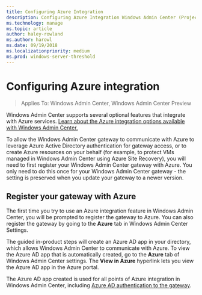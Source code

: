 ```yaml
---
title: Configuring Azure Integration
description: Configuring Azure Integration Windows Admin Center (Project Honolulu). Connecting your Windows Admin Center gateway to Azure.
ms.technology: manage
ms.topic: article
author: haley-rowland
ms.author: harowl
ms.date: 09/19/2018
ms.localizationpriority: medium
ms.prod: windows-server-threshold
---
```


# Configuring Azure integration

>Applies To: Windows Admin Center, Windows Admin Center Preview

Windows Admin Center supports several optional features that integrate with Azure services. [Learn about the Azure integration options available with Windows Admin Center.](../plan/azure-integration-options.md)

To allow the Windows Admin Center gateway to communicate with Azure to leverage Azure Active Directory authentication for gateway access, or to create Azure resources on your behalf (for example, to protect VMs managed in Windows Admin Center using Azure Site Recovery), you will need to first register your Windows Admin Center gateway with Azure. You only need to do this once for your Windows Admin Center gateway - the setting is preserved when you update your gateway to a newer version.

## Register your gateway with Azure

The first time you try to use an Azure integration feature in Windows Admin Center, you will be prompted to register the gateway to Azure. You can also register the gateway by going to the **Azure** tab in Windows Admin Center Settings.

The guided in-product steps will create an Azure AD app in your directory, which allows Windows Admin Center to communicate with Azure. To view the Azure AD app that is automatically created, go to the **Azure** tab of Windows Admin Center settings. The **View in Azure** hyperlink lets you view the Azure AD app in the Azure portal. 

The Azure AD app created is used for all points of Azure integration in Windows Admin Center, including [Azure AD authentication to the gateway](user-access-control.md#azure-active-directory).